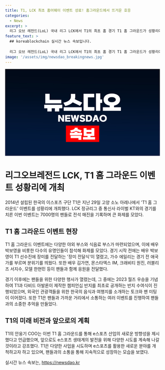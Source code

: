 ```yaml
---
title: T1, LCK 최초 홈어웨이 이벤트 성료! 홈그라운드에서 뜨거운 호응
categories:
  - News
excerpt: >
  리그 오브 레전드(LoL) 국내 리그 LCK에서 T1의 최초 홈 경기 T1 홈 그라운드가 성황리에 개최됐다. 이번 이벤트에는 7000명의 팬들이 모여 전석 매진을 기록했으며, 유명인들의 참여로 화제를 모았다. 경기 외에는 다양한 야외 부스와 T1의 셰프와 바리스타들이 직접 출동해 티밥(T1bap)과 티카페(T1 CAFE) 부스를 운영했고, 다비드 아발론이 제작한 챔피언십 반지를 최초로 공개하는 반지 수여식과 팬 미팅 등이 진행됐다. T1 COO는 이를 통해 e스포츠 산업의 새로운 방향성을 제시했으며, 앞으로도 다양한 시도를 계속할 것이라고 밝혔다. (단어 수: 128)
feature_text: >
  ## koreablockchain 실시간 뉴스 속보입니다.

  리그 오브 레전드(LoL) 국내 리그 LCK에서 T1의 최초 홈 경기 T1 홈 그라운드가 성황리에 개최됐다. 이번 이벤트에는 7000명의 팬들이 모여 전석 매진을 기록했으며, 유명인들의 참여로 화제를 모았다. 경기 외에는 다양한 야외 부스와 T1의 셰프와 바리스타들이 직접 출동해 티밥(T1bap)과 티카페(T1 CAFE) 부스를 운영했고, 다비드 아발론이 제작한 챔피언십 반지를 최초로 공개하는 반지 수여식과 팬 미팅 등이 진행됐다. T1 COO는 이를 통해 e스포츠 산업의 새로운 방향성을 제시했으며, 앞으로도 다양한 시도를 계속할 것이라고 밝혔다. (단어 수: 128)
image: '/assets/img/newsdao_breakingnews.jpg'
---
```


<p><img src="/assets/img/newsdao_breakingnews.jpg" alt="koreablockchain 속보" /></p>

<h1>리그오브레전드 LCK, T1 홈 그라운드 이벤트 성황리에 개최</h1>

<p data-ke-size="size16">2014년 설립된 한국의 이스포츠 구단 T1은 지난 29일 고양 소노 아레나에서 'T1 홈 그라운드' 이벤트를 성황리에 개최했다. LCK 정규리그 중 통신사 라이벌 KT와의 경기를 치른 이번 이벤트는 7000명의 팬들로 전석 매진을 기록하며 큰 화제를 모았다.</p>

<h2 data-ke-size="size26">T1 홈 그라운드 이벤트 현장</h2>

<p data-ke-size="size16">T1 홈 그라운드 이벤트에는 다양한 야외 부스와 식음료 부스가 마련되었으며, 이에 배우 박보영을 비롯한 다수의 유명인들이 참석해 화제를 모았다. 경기 시작 전에는 배우 박보영이 T1 선수진에 장미를 전달하는 '장미 전달식'이 열렸고, 가수 에일리는 경기 전 애국가를 부르며 분위기를 띄웠다. 또한 배우 김가연, 몬스타엑스 IM, 크래비티 원진, 러블리즈 서지수, 모델 한현민 등이 팬들과 함께 응원을 전달했다.</p>

<p data-ke-size="size16">경기 이후에는 팬들을 위한 다양한 행사가 열렸는데, 그 중에는 2023 월즈 우승을 기념하여 T1과 다비드 아발론이 제작한 챔피언십 반지를 최초로 공개하는 반지 수여식이 진행되었으며, 외국인 관광객들을 위한 한국의 음식과 여행지를 소개하는 토크와 팬 미팅이 이어졌다. 또한 T1은 팬들과 가까운 거리에서 소통하는 여러 이벤트를 진행하여 팬들과의 소중한 추억을 만들었다.</p>

<h2 data-ke-size="size26">T1의 미래 비전과 앞으로의 계획</h2>

<p data-ke-size="size16">T1의 안웅기 COO는 이번 T1 홈 그라운드를 통해 e스포츠 산업의 새로운 방향성을 제시했다고 언급했으며, 앞으로도 e스포츠 생태계의 발전을 위해 다양한 시도를 계속해 나갈 것이라고 강조했다. T1은 다양한 사업을 시도하며 e스포츠를 활용한 새로운 분야를 개척하고자 하고 있으며, 팬들과의 소통을 통해 지속적으로 성장하는 모습을 보였다.</p>
실시간 뉴스 속보는, <a href="https://newsdao.kr" rel="dofollow">https://newsdao.kr</a>


